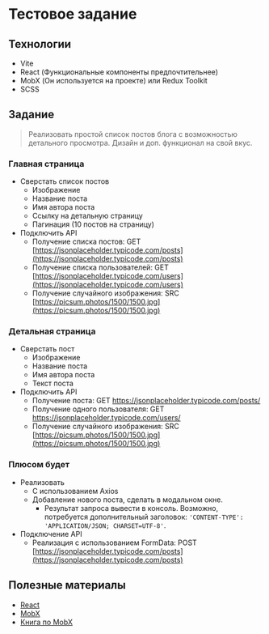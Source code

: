 # Тестовое задание

## Технологии

- Vite
- React (Функциональные компоненты предпочтительнее)
- MobX (Он используется на проекте) или Redux Toolkit
- SCSS

## Задание

> Реализовать простой список постов блога с возможностью детального просмотра. Дизайн и доп. функционал на свой вкус.
>

### Главная страница

- Сверстать список постов
    - Изображение
    - Название поста
    - Имя автора поста
    - Ссылку на детальную страницу
    - Пагинация (10 постов на страницу)
- Подключить API
    - Получение списка постов: GET [https://jsonplaceholder.typicode.com/posts](https://jsonplaceholder.typicode.com/posts)
    - Получение списка пользователей: GET [https://jsonplaceholder.typicode.com/users](https://jsonplaceholder.typicode.com/users)
    - Получение случайного изображения: SRC [https://picsum.photos/1500/1500.jpg](https://picsum.photos/1500/1500.jpg)

### Детальная страница

- Сверстать пост
    - Изображение
    - Название поста
    - Имя автора поста
    - Текст поста
- Подключить API
    - Получение поста: GET [https://jsonplaceholder.typicode.com/posts/<id>](https://jsonplaceholder.typicode.com/posts/ID)
    - Получение одного пользователя: GET [https://jsonplaceholder.typicode.com/users/<id>](https://jsonplaceholder.typicode.com/users/ID)
    - Получение случайного изображения: SRC [https://picsum.photos/1500/1500.jpg](https://picsum.photos/1500/1500.jpg)

### Плюсом будет

- Реализовать
    - С использованием Axios
    - Добавление нового поста, сделать в модальном окне.
        - Результат запроса вывести в консоль. Возможно, потребуется дополнительный заголовок: `'CONTENT-TYPE': 'APPLICATION/JSON; CHARSET=UTF-8'`.
- Подключение API
    - Реализация с использованием FormData: POST [https://jsonplaceholder.typicode.com/posts](https://jsonplaceholder.typicode.com/posts)

## Полезные материалы

- [React](https://reactjs.org/)
- [MobX](https://mobx.js.org/README.html)
- [Книга по MobX](https://mobx-cookbook.github.io/)